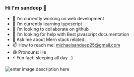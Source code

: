 ### Hi I'm sandeep 👋






- 🔭 I’m currently working on web development
- 🌱 I’m currently learning typescript
- 👯 I’m looking to collaborate on github
- 🤔 I’m looking for help with Best javascript documentation
- 💬 Ask me about Mern stack related
- 📫 How to reach me: michaelsandeep25@gmail.com
- 😄 Pronouns: He
- ⚡ Fun fact: sleeping all day ..)



![enter image description here](https://github-readme-stats.vercel.app/api?username=sandeepmichael&&show_icons=true&title_color=ffffff&icon_color=bb2acf&text_color=daf7dc&bg_color=151515)

